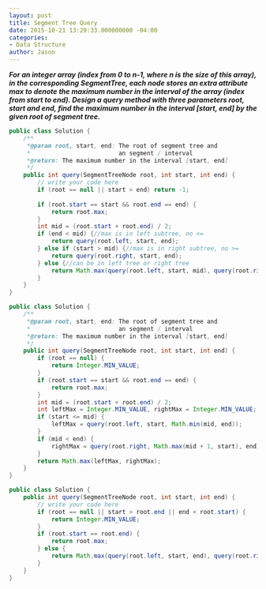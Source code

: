 ```yaml
---
layout: post
title: Segment Tree Query
date: 2015-10-21 13:29:33.000000000 -04:00
categories:
- Data Structure
author: Jason
---
```

<p><strong><em>For an integer array (index from 0 to n-1, where n is the size of this array), in the corresponding SegmentTree, each node stores an extra attribute max to denote the maximum number in the interval of the array (index from start to end). Design a query method with three parameters root, start and end, find the maximum number in the interval [start, end] by the given root of segment tree.</em></strong></p>

``` java
public class Solution {
    /**
     *@param root, start, end: The root of segment tree and 
     *                         an segment / interval
     *@return: The maximum number in the interval [start, end]
     */
    public int query(SegmentTreeNode root, int start, int end) {
        // write your code here
        if (root == null || start > end) return -1;
        
        if (root.start == start && root.end == end) {
            return root.max;
        } 
        int mid = (root.start + root.end) / 2;
        if (end < mid) {//max is in left subtree, no <=
            return query(root.left, start, end);
        } else if (start > mid) {//max is in right subtree, no >=
            return query(root.right, start, end);
        } else {//can be in left tree or right tree
            return Math.max(query(root.left, start, mid), query(root.right, mid + 1,  end));
        }
    }
}
```
``` java
public class Solution {
    /**
     *@param root, start, end: The root of segment tree and 
     *                         an segment / interval
     *@return: The maximum number in the interval [start, end]
     */
    public int query(SegmentTreeNode root, int start, int end) {
        if (root == null) {
            return Integer.MIN_VALUE;
        }
        if (root.start == start && root.end == end) {
            return root.max;
        }
        int mid = (root.start + root.end) / 2;
        int leftMax = Integer.MIN_VALUE, rightMax = Integer.MIN_VALUE;
        if (start <= mid) {
            leftMax = query(root.left, start, Math.min(mid, end));
        }
        if (mid < end) {
            rightMax = query(root.right, Math.max(mid + 1, start), end);
        }
        return Math.max(leftMax, rightMax);
    }
}
```

``` java
public class Solution {
    public int query(SegmentTreeNode root, int start, int end) {
        // write your code here
        if (root == null || start > root.end || end < root.start) { 
            return Integer.MIN_VALUE;
        }
        if (root.start == root.end) {
            return root.max;
        } else {
            return Math.max(query(root.left, start, end), query(root.right, start, end));
        }
    }
}
```
